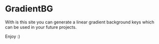 # GradientBG

With is this site you can generate a linear gradient background keys which can be used in your future projects.

Enjoy :)
